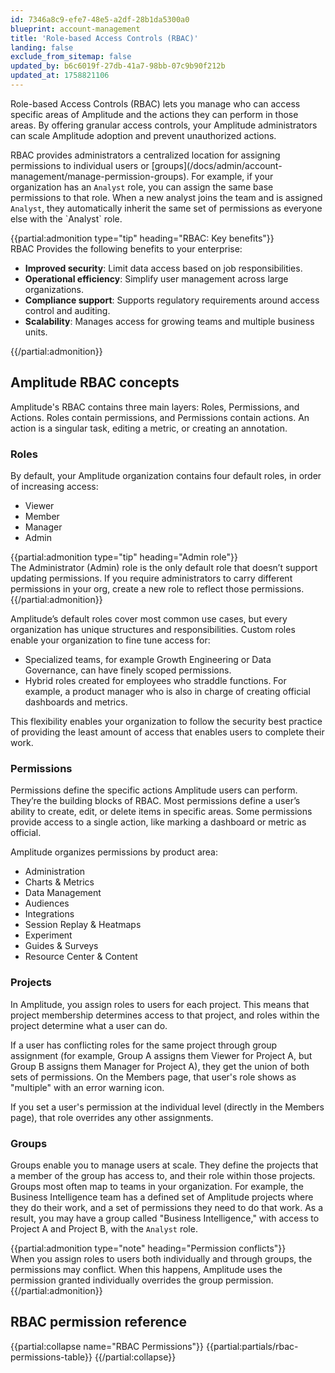 ```yaml
---
id: 7346a8c9-efe7-48e5-a2df-28b1da5300a0
blueprint: account-management
title: 'Role-based Access Controls (RBAC)'
landing: false
exclude_from_sitemap: false
updated_by: b6c6019f-27db-41a7-98bb-07c9b90f212b
updated_at: 1758821106
---
```

Role-based Access Controls (RBAC) lets you manage who can access specific areas of Amplitude and the actions they can perform in those areas. By offering granular access controls, your Amplitude administrators can scale Amplitude adoption and prevent unauthorized actions.

RBAC provides administrators a centralized location for assigning permissions to individual users or \[groups\](/docs/admin/account-management/manage-permission-groups). For example, if your organization has an `Analyst` role, you can assign the same base permissions to that role. When a new analyst joins the team and is assigned `Analyst`, they automatically inherit the same set of permissions as everyone else with the \`Analyst\` role.

{{partial:admonition type="tip" heading="RBAC: Key benefits"}}   
RBAC Provides the following benefits to your enterprise:

* **Improved security**: Limit data access based on job responsibilities.  
* **Operational efficiency**: Simplify user management across large organizations.  
* **Compliance support**: Supports regulatory requirements around access control and auditing.  
* **Scalability**: Manages access for growing teams and multiple business units. 

{{/partial:admonition}}

## Amplitude RBAC concepts

Amplitude's RBAC contains three main layers: Roles, Permissions, and Actions. Roles contain permissions, and Permissions contain actions. An action is a singular task, editing a metric, or creating an annotation.

### Roles

By default, your Amplitude organization contains four default roles, in order of increasing access:

* Viewer  
* Member  
* Manager  
* Admin

{{partial:admonition type="tip" heading="Admin role"}}   
The Administrator (Admin) role is the only default role that doesn’t support updating permissions. If you require administrators to carry different permissions in your org, create a new role to reflect those permissions.  
{{/partial:admonition}}

Amplitude’s default roles cover most common use cases, but every organization has unique structures and responsibilities. Custom roles enable your organization to fine tune access for:

* Specialized teams, for example Growth Engineering or Data Governance, can have finely scoped permissions.  
* Hybrid roles created for employees who straddle functions. For example, a product manager who is also in charge of creating official dashboards and metrics.

This flexibility enables your organization to follow the security best practice of providing the least amount of access that enables users to complete their work.

### Permissions

Permissions define the specific actions Amplitude users can perform. They’re the building blocks of RBAC. Most permissions define a user’s ability to create, edit, or delete items in specific areas. Some permissions provide access to a single action, like marking a dashboard or metric as official.

Amplitude organizes permissions by product area:

* Administration  
* Charts & Metrics  
* Data Management  
* Audiences  
* Integrations  
* Session Replay & Heatmaps  
* Experiment  
* Guides & Surveys  
* Resource Center & Content

### Projects

In Amplitude, you assign roles to users for each project. This means that project membership determines access to that project, and roles within the project determine what a user can do. 

If a user has conflicting roles for the same project through group assignment (for example, Group A assigns them Viewer for Project A, but Group B assigns them Manager for Project A), they get the union of both sets of permissions. On the Members page, that user's role shows as "multiple" with an error warning icon.

If you set a user's permission at the individual level (directly in the Members page), that role overrides any other assignments.

### Groups

Groups enable you to manage users at scale. They define the projects that a member of the group has access to, and their role within those projects. Groups most often map to teams in your organization. For example, the Business Intelligence team has a defined set of Amplitude projects where they do their work, and a set of permissions they need to do that work. As a result, you may have a group called "Business Intelligence," with access to Project A and Project B, with the `Analyst` role.

{{partial:admonition type="note" heading="Permission conflicts"}}   
When you assign roles to users both individually and through groups, the permissions may conflict. When this happens, Amplitude uses the permission granted individually overrides the group permission.
{{/partial:admonition}}

## RBAC permission reference

{{partial:collapse name="RBAC Permissions"}}
{{partial:partials/rbac-permissions-table}}
{{/partial:collapse}}